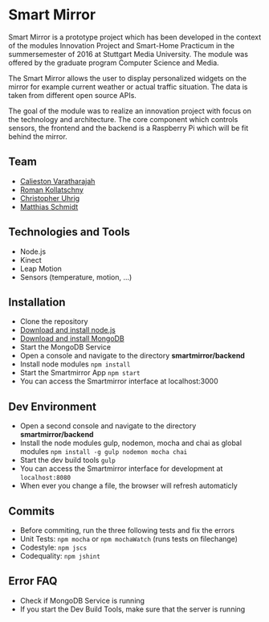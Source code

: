 # Smart Mirror
Smart Mirror is a prototype project which has been developed in the context of the modules Innovation Project and Smart-Home Practicum in the summersemester of 2016 at Stuttgart Media University. The module was offered by the graduate program Computer Science and Media.

The Smart Mirror allows the user to display personalized widgets on the mirror for example current weather or actual traffic situation. The data is taken from different open source APIs.

The goal of the module was to realize an innovation project with focus on the technology and architecture. The core component which controls sensors, the frontend and the backend is a Raspberry Pi which will be fit behind the mirror.

## Team
- [Calieston Varatharajah](https://github.com/Calieston)
- [Roman Kollatschny](https://github.com/RomanKo)
- [Christopher Uhrig ](https://github.com/Coriux)
- [Matthias Schmidt](https://github.com/ma4a)

## Technologies and Tools
- Node.js
- Kinect
- Leap Motion
- Sensors (temperature, motion, ...)

## Installation
- Clone the repository
- [Download and install node.js](https://nodejs.org/en/download/)
- [Download and install MongoDB](https://www.mongodb.org/downloads#production)
- Start the MongoDB Service
- Open a console and navigate to the directory **smartmirror/backend**
- Install node modules `npm install`
- Start the Smartmirror App `npm start`
- You can access the Smartmirror interface at localhost:3000

## Dev Environment
- Open a second console and navigate to the directory **smartmirror/backend**
- Install the node modules gulp, nodemon, mocha and chai as global modules `npm install -g gulp nodemon mocha chai`
- Start the dev build tools `gulp`
- You can access the Smartmirror interface for development at `localhost:8080`
- When ever you change a file, the browser will refresh automaticly

## Commits
- Before commiting, run the three following tests and fix the errors
- Unit Tests: `npm mocha` or `npm mochaWatch` (runs tests on filechange)
- Codestyle: `npm jscs`
- Codequality: `npm jshint`

## Error FAQ
- Check if MongoDB Service is running
- If you start the Dev Build Tools, make sure that the server is running